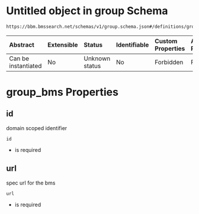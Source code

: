 # Untitled object in group Schema

```txt
https://bbm.bmssearch.net/schemas/v1/group.schema.json#/definitions/group_bms
```



| Abstract            | Extensible | Status         | Identifiable | Custom Properties | Additional Properties | Access Restrictions | Defined In                                                                      |
| :------------------ | :--------- | :------------- | :----------- | :---------------- | :-------------------- | :------------------ | :------------------------------------------------------------------------------ |
| Can be instantiated | No         | Unknown status | No           | Forbidden         | Forbidden             | none                | [group.schema.json*](../../schemas/v1/group.schema.json "open original schema") |

# group_bms Properties



## id

domain scoped identifier

`id`

*   is required

## url

spec url for the bms

`url`

*   is required
